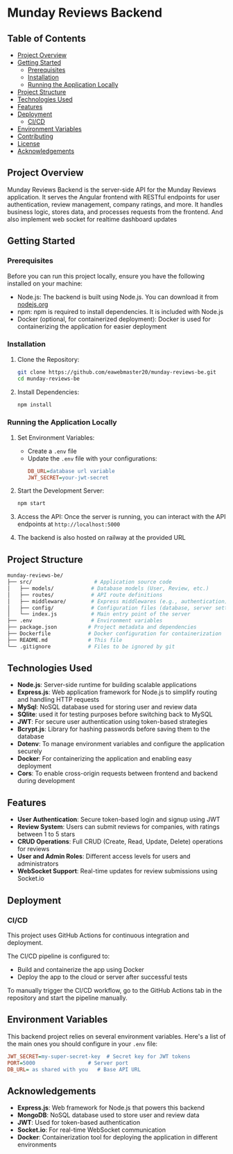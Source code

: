 # Munday Reviews Backend

## Table of Contents
- [Project Overview](#project-overview)
- [Getting Started](#getting-started)
  - [Prerequisites](#prerequisites)
  - [Installation](#installation)
  - [Running the Application Locally](#running-the-application-locally)
- [Project Structure](#project-structure)
- [Technologies Used](#technologies-used)
- [Features](#features)
- [Deployment](#deployment)
  - [CI/CD](#cicd)
- [Environment Variables](#environment-variables)
- [Contributing](#contributing)
- [License](#license)
- [Acknowledgements](#acknowledgements)

## Project Overview
Munday Reviews Backend is the server-side API for the Munday Reviews application. It serves the Angular frontend with RESTful endpoints for user authentication, review management, company ratings, and more. It handles business logic, stores data, and processes requests from the frontend. And also implement web socket for realtime dashboard updates

## Getting Started

### Prerequisites
Before you can run this project locally, ensure you have the following installed on your machine:

- Node.js: The backend is built using Node.js. You can download it from [nodejs.org](https://nodejs.org)
- npm: npm is required to install dependencies. It is included with Node.js
- Docker (optional, for containerized deployment): Docker is used for containerizing the application for easier deployment

### Installation
1. Clone the Repository:
   ```bash
   git clone https://github.com/eawebmaster20/munday-reviews-be.git
   cd munday-reviews-be
   ```

2. Install Dependencies:
   ```bash
   npm install
   ```

### Running the Application Locally
1. Set Environment Variables:
   - Create a `.env` file 
   - Update the `.env` file with your configurations:
     ```ini
     DB_URL=database url variable
     JWT_SECRET=your-jwt-secret
     ```

2. Start the Development Server:
   ```bash
   npm start
   ```

3. Access the API: Once the server is running, you can interact with the API endpoints at `http://localhost:5000`

4. The backend is also hosted on railway at the provided URL  
## Project Structure
```bash
munday-reviews-be/
├── src/                    # Application source code
│   ├── models/            # Database models (User, Review, etc.)
│   ├── routes/            # API route definitions
│   ├── middleware/        # Express middlewares (e.g., authentication)
│   ├── config/            # Configuration files (database, server settings)
│   └── index.js           # Main entry point of the server
├── .env                   # Environment variables
├── package.json          # Project metadata and dependencies
├── Dockerfile            # Docker configuration for containerization
├── README.md             # This file
└── .gitignore            # Files to be ignored by git
```

## Technologies Used
- **Node.js**: Server-side runtime for building scalable applications
- **Express.js**: Web application framework for Node.js to simplify routing and handling HTTP requests
- **MySql**: NoSQL database used for storing user and review data
- **SQlite**: used it for testing purposes before switching back to MySQL
- **JWT**: For secure user authentication using token-based strategies
- **Bcrypt.js**: Library for hashing passwords before saving them to the database
- **Dotenv**: To manage environment variables and configure the application securely
- **Docker**: For containerizing the application and enabling easy deployment
- **Cors**: To enable cross-origin requests between frontend and backend during development

## Features
- **User Authentication**: Secure token-based login and signup using JWT
- **Review System**: Users can submit reviews for companies, with ratings between 1 to 5 stars
- **CRUD Operations**: Full CRUD (Create, Read, Update, Delete) operations for reviews
- **User and Admin Roles**: Different access levels for users and administrators
- **WebSocket Support**: Real-time updates for review submissions using Socket.io

## Deployment

### CI/CD
This project uses GitHub Actions for continuous integration and deployment.

The CI/CD pipeline is configured to:
- Build and containerize the app using Docker
- Deploy the app to the cloud or server after successful tests

To manually trigger the CI/CD workflow, go to the GitHub Actions tab in the repository and start the pipeline manually.

## Environment Variables
This backend project relies on several environment variables. Here's a list of the main ones you should configure in your `.env` file:

```ini
JWT_SECRET=my-super-secret-key  # Secret key for JWT tokens
PORT=5000                 # Server port
DB_URL= as shared with you   # Base API URL
```

## Acknowledgements
- **Express.js**: Web framework for Node.js that powers this backend
- **MongoDB**: NoSQL database used to store user and review data
- **JWT**: Used for token-based authentication
- **Socket.io**: For real-time WebSocket communication
- **Docker**: Containerization tool for deploying the application in different environments
